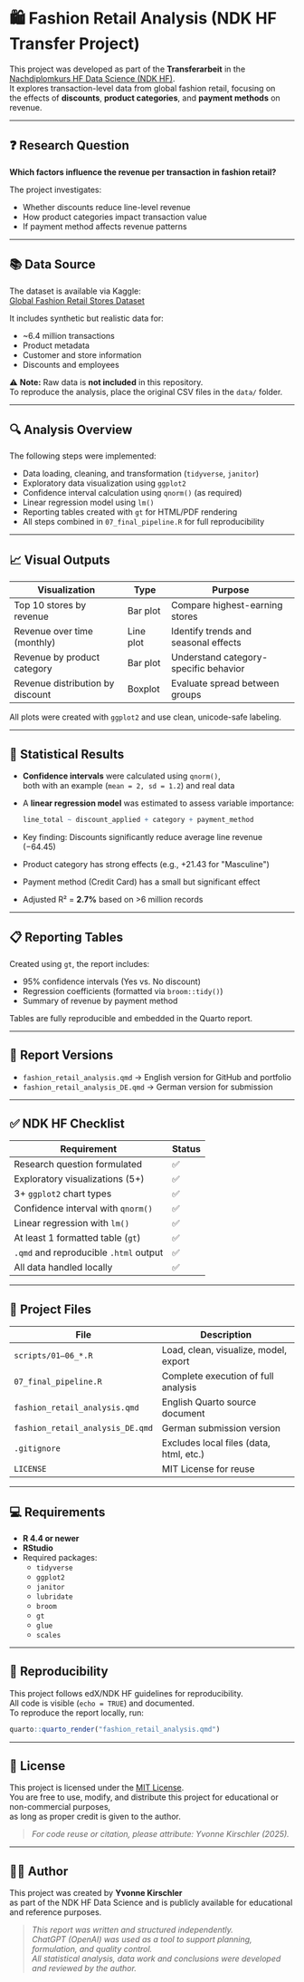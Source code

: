 # 🛍️ Fashion Retail Analysis (NDK HF Transfer Project)

This project was developed as part of the **Transferarbeit** in the  
[Nachdiplomkurs HF Data Science (NDK HF)](https://www.ibaw.ch/bildung/weiterbildung/data-science).  
It explores transaction-level data from global fashion retail, focusing on  
the effects of **discounts**, **product categories**, and **payment methods** on revenue.

---

## ❓ Research Question

**Which factors influence the revenue per transaction in fashion retail?**

The project investigates:
- Whether discounts reduce line-level revenue
- How product categories impact transaction value
- If payment method affects revenue patterns

---

## 📚 Data Source

The dataset is available via Kaggle:  
[Global Fashion Retail Stores Dataset](https://www.kaggle.com/datasets/ricgomes/global-fashion-retail-stores-dataset)

It includes synthetic but realistic data for:
- ~6.4 million transactions
- Product metadata
- Customer and store information
- Discounts and employees

⚠️ **Note:** Raw data is **not included** in this repository.  
To reproduce the analysis, place the original CSV files in the `data/` folder.

---

## 🔍 Analysis Overview

The following steps were implemented:

- Data loading, cleaning, and transformation (`tidyverse`, `janitor`)
- Exploratory data visualization using `ggplot2`
- Confidence interval calculation using `qnorm()` (as required)
- Linear regression model using `lm()`
- Reporting tables created with `gt` for HTML/PDF rendering
- All steps combined in `07_final_pipeline.R` for full reproducibility

---

## 📈 Visual Outputs

| Visualization                       | Type       | Purpose                                |
|------------------------------------|------------|----------------------------------------|
| Top 10 stores by revenue           | Bar plot   | Compare highest-earning stores         |
| Revenue over time (monthly)        | Line plot  | Identify trends and seasonal effects   |
| Revenue by product category        | Bar plot   | Understand category-specific behavior  |
| Revenue distribution by discount   | Boxplot    | Evaluate spread between groups         |

All plots were created with `ggplot2` and use clean, unicode-safe labeling.

---

## 📏 Statistical Results

- **Confidence intervals** were calculated using `qnorm()`,  
  both with an example (`mean = 2, sd = 1.2`) and real data
- A **linear regression model** was estimated to assess variable importance:
  
  ```r
  line_total ~ discount_applied + category + payment_method
  ```

- Key finding: Discounts significantly reduce average line revenue (−64.45)
- Product category has strong effects (e.g., +21.43 for "Masculine")
- Payment method (Credit Card) has a small but significant effect
- Adjusted R² = **2.7%** based on >6 million records

---

## 📋 Reporting Tables

Created using `gt`, the report includes:

- 95% confidence intervals (Yes vs. No discount)
- Regression coefficients (formatted via `broom::tidy()`)
- Summary of revenue by payment method

Tables are fully reproducible and embedded in the Quarto report.

---

## 📄 Report Versions

- `fashion_retail_analysis.qmd` → English version for GitHub and portfolio  
- `fashion_retail_analysis_DE.qmd` → German version for submission  

---

## ✅ NDK HF Checklist

| Requirement                                | Status |
|--------------------------------------------|--------|
| Research question formulated               | ✅     |
| Exploratory visualizations (5+)            | ✅     |
| 3+ `ggplot2` chart types                   | ✅     |
| Confidence interval with `qnorm()`         | ✅     |
| Linear regression with `lm()`              | ✅     |
| At least 1 formatted table (`gt`)          | ✅     |
| `.qmd` and reproducible `.html` output     | ✅     |
| All data handled locally                   | ✅     |

---

## 💾 Project Files

| File                             | Description                             |
|----------------------------------|-----------------------------------------|
| `scripts/01–06_*.R`              | Load, clean, visualize, model, export   |
| `07_final_pipeline.R`            | Complete execution of full analysis     |
| `fashion_retail_analysis.qmd`    | English Quarto source document          |
| `fashion_retail_analysis_DE.qmd` | German submission version               |
| `.gitignore`                     | Excludes local files (data, html, etc.) |
| `LICENSE`                        | MIT License for reuse                   |

---

## 💻 Requirements

- **R 4.4 or newer**  
- **RStudio**  
- Required packages:  
  - `tidyverse`  
  - `ggplot2`  
  - `janitor`  
  - `lubridate`  
  - `broom`  
  - `gt`  
  - `glue`  
  - `scales`

---

## 🧪 Reproducibility

This project follows edX/NDK HF guidelines for reproducibility.  
All code is visible (`echo = TRUE`) and documented.  
To reproduce the report locally, run:

```r
quarto::quarto_render("fashion_retail_analysis.qmd")
```

---

## 🪪 License

This project is licensed under the [MIT License](LICENSE).  
You are free to use, modify, and distribute this project for educational or non-commercial purposes,  
as long as proper credit is given to the author.

> _For code reuse or citation, please attribute: Yvonne Kirschler (2025)._

---

## 👩‍💻 Author

This project was created by **Yvonne Kirschler**  
as part of the NDK HF Data Science and is publicly available for educational and reference purposes.

> _This report was written and structured independently.  
> ChatGPT (OpenAI) was used as a tool to support planning, formulation, and quality control.  
> All statistical analysis, data work and conclusions were developed and reviewed by the author._